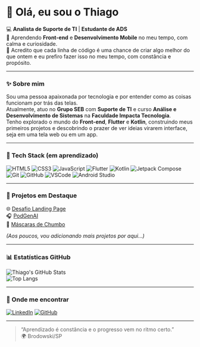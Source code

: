 # 👋 Olá, eu sou o Thiago


💻 **Analista de Suporte de TI** | **Estudante de ADS**  
🎯 Aprendendo **Front-end** e **Desenvolvimento Mobile** no meu tempo, com calma e curiosidade.  
🌱 Acredito que cada linha de código é uma chance de criar algo melhor do que ontem e eu prefiro fazer isso no meu tempo, com constância e propósito.  

---

### ✨ Sobre mim  
Sou uma pessoa apaixonada por tecnologia e por entender como as coisas funcionam por trás das telas.  
Atualmente, atuo no **Grupo SEB** com **Suporte de TI** e curso **Análise e Desenvolvimento de Sistemas** na **Faculdade Impacta Tecnologia**.  
Tenho explorado o mundo do **Front-end**, **Flutter** e **Kotlin**, construindo meus primeiros projetos e descobrindo o prazer de ver ideias virarem interface, seja em uma tela web ou em um app.  

---

### 🧰 Tech Stack (em aprendizado)  
![HTML5](https://img.shields.io/badge/-HTML5-E34F26?style=for-the-badge&logo=html5&logoColor=white)
![CSS3](https://img.shields.io/badge/-CSS3-1572B6?style=for-the-badge&logo=css3)
![JavaScript](https://img.shields.io/badge/-JavaScript-F7DF1E?style=for-the-badge&logo=javascript&logoColor=000)
![Flutter](https://img.shields.io/badge/-Flutter-02569B?style=for-the-badge&logo=flutter)
![Kotlin](https://img.shields.io/badge/-Kotlin-7F52FF?style=for-the-badge&logo=kotlin&logoColor=white)
![Jetpack Compose](https://img.shields.io/badge/-Jetpack%20Compose-4285F4?style=for-the-badge&logo=jetpackcompose&logoColor=white)
![Git](https://img.shields.io/badge/-Git-F05032?style=for-the-badge&logo=git&logoColor=white)
![GitHub](https://img.shields.io/badge/-GitHub-181717?style=for-the-badge&logo=github)
![VSCode](https://img.shields.io/badge/-VSCode-007ACC?style=for-the-badge&logo=visualstudiocode)
![Android Studio](https://img.shields.io/badge/-Android%20Studio-3DDC84?style=for-the-badge&logo=androidstudio&logoColor=white)

---

### 🧩 Projetos em Destaque  
🌐 [Desafio Landing Page](https://github.com/thiago-pereira79/desafio-landing-page)  
🎧 [PodGenAI](https://github.com/thiago-pereira79/PodGenAI)  
📄 [Máscaras de Chumbo](https://github.com/thiago-pereira79/mascaras-de-chumbo)  

*(Aos poucos, vou adicionando mais projetos por aqui...)*  

---

### 📊 Estatísticas GitHub  
![Thiago's GitHub Stats](https://github-readme-stats.vercel.app/api?username=thiago-pereira79&show_icons=true&theme=tokyonight)  
![Top Langs](https://github-readme-stats.vercel.app/api/top-langs/?username=thiago-pereira79&layout=compact&theme=tokyonight)

---

### 💼 Onde me encontrar

[![LinkedIn](https://img.shields.io/badge/LinkedIn-0A66C2?style=for-the-badge&logo=linkedin&logoColor=white)](https://www.linkedin.com/in/thiago-pereira79/) 
[![GitHub](https://img.shields.io/badge/GitHub-181717?style=for-the-badge&logo=github&logoColor=white)](https://github.com/thiago-pereira79)


---

> “Aprendizado é constância e o progresso vem no ritmo certo.”  
> 🌍 Brodowski/SP  
